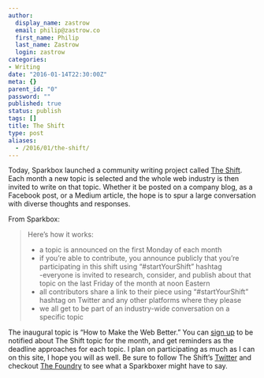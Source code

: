 ```yaml
---
author:
  display_name: zastrow
  email: philip@zastrow.co
  first_name: Philip
  last_name: Zastrow
  login: zastrow
categories:
- Writing
date: "2016-01-14T22:30:00Z"
meta: {}
parent_id: "0"
password: ""
published: true
status: publish
tags: []
title: The Shift
type: post
aliases:
  - /2016/01/the-shift/
---
```

<p>Today, Sparkbox launched a community writing project called <a href="https://twitter.com/startYourShift">The Shift</a>. Each month a new topic is selected and the whole web industry is then invited to write on that topic. Whether it be posted on a company blog, as a Facebook post, or a Medium article, the hope is to spur a large conversation with diverse thoughts and responses.</p>
<p>From Sparkbox:</p>
<blockquote>
<p>Here’s how it works:</p>
<ul>
<li>a topic is announced on the first Monday of each month</li>
<li>if you’re able to contribute, you announce publicly that you’re participating in this shift using “#startYourShift” hashtag<br />
-everyone is invited to research, consider, and publish about that topic on the last Friday of the month at noon Eastern</li>
<li>all contributors share a link to their piece using “#startYourShift” hashtag on Twitter and any other platforms where they please</li>
<li>we all get to be part of an industry-wide conversation on a specific topic</li>
</ul>
</blockquote>
<p>The inaugural topic is “How to Make the Web Better.” You can <a href="http://seesparkbox.us1.list-manage.com/subscribe?u=c2fcafb7ccc2db34e99075bb1&amp;id=bb05c6c1af">sign up</a> to be notified about The Shift topic for the month, and get reminders as the deadline approaches for each topic. I plan on participating as much as I can on this site, I hope you will as well. Be sure to follow The Shift’s <a href="https://twitter.com/startYourShift">Twitter</a> and checkout <a href="http://seesparkbox.com/foundry">The Foundry</a> to see what a Sparkboxer might have to say.</p>
